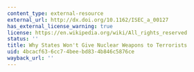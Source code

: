 ```yaml
---
content_type: external-resource
external_url: http://dx.doi.org/10.1162/ISEC_a_00127
has_external_license_warning: true
license: https://en.wikipedia.org/wiki/All_rights_reserved
status: ''
title: Why States Won't Give Nuclear Weapons to Terrorists
uid: 4bcacf63-6cc7-4bee-bd83-4b846c5876ce
wayback_url: ''
---
```

